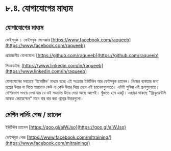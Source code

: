 # ৮.৪. যোগাযোগের মাধ্যম

## যোগাযোগের মাধ্যম

ফেইসবুক । ফেইসবুক মেসেঞ্জার [https://www.facebook.com/raqueeb](https://www.facebook.com/raqueeb)

প্রয়োজনীয় যোগাযোগ: [https://github.com/raqueeb](https://github.com/raqueeb)

লিংকডইন: [https://www.linkedin.com/in/raqueeb](https://www.linkedin.com/in/raqueeb)

যোগাযোগের সবচেয়ে 'ইফেক্টিভ' মাধ্যম হচ্ছে এই সংক্রান্ত ইউটিউব আর ফেইসবুক চ্যানেল। নিজের ব্যস্ততার জন্য প্রশ্নের উত্তর না দিতে পারলেও কেউ না কেউ উত্তর দিয়ে দেবে এই চ্যানেলগুলোতে। এটাই সুবিধা এই গ্রূপগুলোতে। বেশিরভাগ সময়ে দেখা যায় যে ওই সংক্রান্ত উত্তর দেয়া আছে আগেই। খুঁজতে হবে একটু। এছাড়া থাকছে "ফ্রিকুয়েন্টলি আস্কড কোয়েস্চেন" মানে বার বার করা প্রশ্নের উত্তরগুলো।

## মেশিন লার্নিং পেজ / চ্যানেল

ইঊটিঊব চ্যানেল [https://goo.gl/aiWJso](https://goo.gl/aiWJso)

ফেইসবুক পেজ [https://www.facebook.com/mltraining/](https://www.facebook.com/mltraining/)

